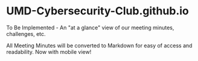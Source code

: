 # UMD-Cybersecurity-Club.github.io

To Be Implemented - An "at a glance" view of our meeting minutes, challenges, etc.

All Meeting Minutes will be converted to Markdown for easy of access and readability.
Now with mobile view!
